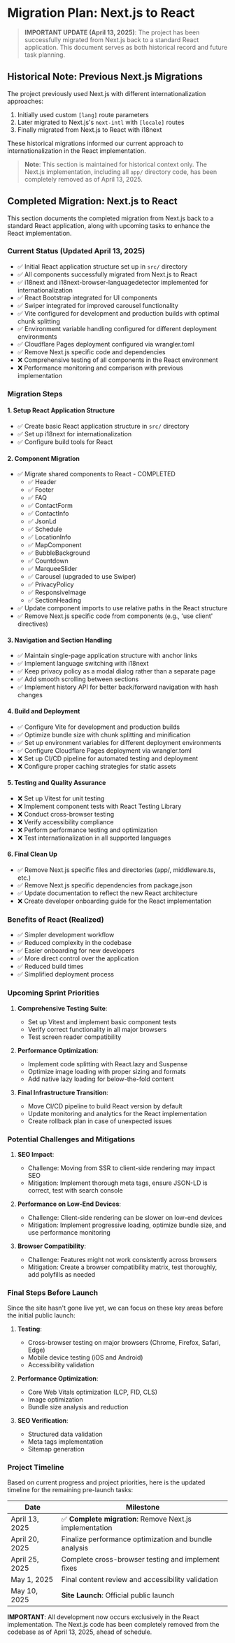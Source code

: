 # Migration Plan: Next.js to React

> **IMPORTANT UPDATE (April 13, 2025)**: The project has been successfully migrated from Next.js back to a standard React application. This document serves as both historical record and future task planning.

## Historical Note: Previous Next.js Migrations

The project previously used Next.js with different internationalization approaches:
1. Initially used custom `[lang]` route parameters
2. Later migrated to Next.js's `next-intl` with `[locale]` routes
3. Finally migrated from Next.js to React with i18next

These historical migrations informed our current approach to internationalization in the React implementation.

> **Note**: This section is maintained for historical context only. The Next.js implementation, including all `app/` directory code, has been completely removed as of April 13, 2025.

## Completed Migration: Next.js to React

This section documents the completed migration from Next.js back to a standard React application, along with upcoming tasks to enhance the React implementation.

### Current Status (Updated April 13, 2025)
- ✅ Initial React application structure set up in `src/` directory
- ✅ All components successfully migrated from Next.js to React
- ✅ i18next and i18next-browser-languagedetector implemented for internationalization
- ✅ React Bootstrap integrated for UI components
- ✅ Swiper integrated for improved carousel functionality
- ✅ Vite configured for development and production builds with optimal chunk splitting
- ✅ Environment variable handling configured for different deployment environments
- ✅ Cloudflare Pages deployment configured via wrangler.toml
- ✅ Remove Next.js specific code and dependencies
- ❌ Comprehensive testing of all components in the React environment
- ❌ Performance monitoring and comparison with previous implementation

### Migration Steps

#### 1. Setup React Application Structure

- ✅ Create basic React application structure in `src/` directory
- ✅ Set up i18next for internationalization
- ✅ Configure build tools for React

#### 2. Component Migration

- ✅ Migrate shared components to React - COMPLETED
  - ✅ Header
  - ✅ Footer
  - ✅ FAQ
  - ✅ ContactForm
  - ✅ ContactInfo
  - ✅ JsonLd
  - ✅ Schedule
  - ✅ LocationInfo
  - ✅ MapComponent
  - ✅ BubbleBackground
  - ✅ Countdown
  - ✅ MarqueeSlider
  - ✅ Carousel (upgraded to use Swiper)
  - ✅ PrivacyPolicy
  - ✅ ResponsiveImage
  - ✅ SectionHeading
- ✅ Update component imports to use relative paths in the React structure
- ✅ Remove Next.js specific code from components (e.g., 'use client' directives)

#### 3. Navigation and Section Handling

- ✅ Maintain single-page application structure with anchor links
- ✅ Implement language switching with i18next
- ✅ Keep privacy policy as a modal dialog rather than a separate page
- ✅ Add smooth scrolling between sections
- ✅ Implement history API for better back/forward navigation with hash changes

#### 4. Build and Deployment

- ✅ Configure Vite for development and production builds
- ✅ Optimize bundle size with chunk splitting and minification
- ✅ Set up environment variables for different deployment environments
- ✅ Configure Cloudflare Pages deployment via wrangler.toml
- ❌ Set up CI/CD pipeline for automated testing and deployment
- ❌ Configure proper caching strategies for static assets

#### 5. Testing and Quality Assurance

- ❌ Set up Vitest for unit testing
- ❌ Implement component tests with React Testing Library
- ❌ Conduct cross-browser testing
- ❌ Verify accessibility compliance
- ❌ Perform performance testing and optimization
- ❌ Test internationalization in all supported languages

#### 6. Final Clean Up

- ✅ Remove Next.js specific files and directories (app/, middleware.ts, etc.)
- ✅ Remove Next.js specific dependencies from package.json
- ✅ Update documentation to reflect the new React architecture
- ❌ Create developer onboarding guide for the React implementation

### Benefits of React (Realized)

- ✅ Simpler development workflow
- ✅ Reduced complexity in the codebase
- ✅ Easier onboarding for new developers
- ✅ More direct control over the application
- ✅ Reduced build times
- ✅ Simplified deployment process

### Upcoming Sprint Priorities

1. **Comprehensive Testing Suite**:
   - Set up Vitest and implement basic component tests
   - Verify correct functionality in all major browsers
   - Test screen reader compatibility

2. **Performance Optimization**:
   - Implement code splitting with React.lazy and Suspense
   - Optimize image loading with proper sizing and formats
   - Add native lazy loading for below-the-fold content

3. **Final Infrastructure Transition**:
   - Move CI/CD pipeline to build React version by default
   - Update monitoring and analytics for the React implementation
   - Create rollback plan in case of unexpected issues

### Potential Challenges and Mitigations

1. **SEO Impact**:
   - Challenge: Moving from SSR to client-side rendering may impact SEO
   - Mitigation: Implement thorough meta tags, ensure JSON-LD is correct, test with search console

2. **Performance on Low-End Devices**:
   - Challenge: Client-side rendering can be slower on low-end devices
   - Mitigation: Implement progressive loading, optimize bundle size, and use performance monitoring

3. **Browser Compatibility**:
   - Challenge: Features might not work consistently across browsers
   - Mitigation: Create a browser compatibility matrix, test thoroughly, add polyfills as needed

### Final Steps Before Launch

Since the site hasn't gone live yet, we can focus on these key areas before the initial public launch:

1. **Testing**:
   - Cross-browser testing on major browsers (Chrome, Firefox, Safari, Edge)
   - Mobile device testing (iOS and Android)
   - Accessibility validation

2. **Performance Optimization**:
   - Core Web Vitals optimization (LCP, FID, CLS)
   - Image optimization
   - Bundle size analysis and reduction

3. **SEO Verification**:
   - Structured data validation
   - Meta tags implementation
   - Sitemap generation

### Project Timeline

Based on current progress and project priorities, here is the updated timeline for the remaining pre-launch tasks:

| Date | Milestone |
|------|-----------|
| April 13, 2025 | ✅ **Complete migration**: Remove Next.js implementation |
| April 20, 2025 | Finalize performance optimization and bundle analysis |
| April 25, 2025 | Complete cross-browser testing and implement fixes |
| May 1, 2025 | Final content review and accessibility validation |
| May 10, 2025 | **Site Launch**: Official public launch |

**IMPORTANT**: All development now occurs exclusively in the React implementation. The Next.js code has been completely removed from the codebase as of April 13, 2025, ahead of schedule.
